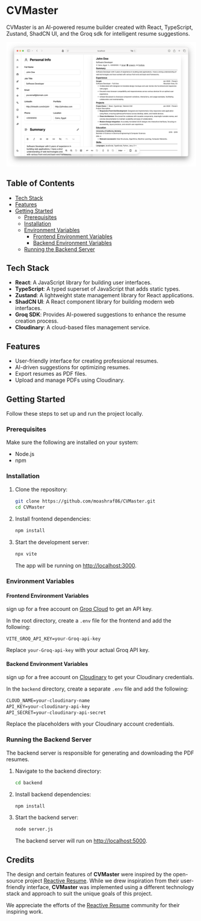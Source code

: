 # CVMaster

CVMaster is an AI-powered resume builder created with React, TypeScript, Zustand, ShadCN UI, and the Groq sdk for intelligent resume suggestions.

![CVMaster ui](./src/assets/cvmaster-ui.png)

## Table of Contents

- [Tech Stack](#tech-stack)
- [Features](#features)
- [Getting Started](#getting-started)
  - [Prerequisites](#prerequisites)
  - [Installation](#installation)
  - [Environment Variables](#environment-variables)
    - [Frontend Environment Variables](#frontend-environment-variables)
    - [Backend Environment Variables](#backend-environment-variables)
  - [Running the Backend Server](#running-the-backend-server)

## Tech Stack

- **React**: A JavaScript library for building user interfaces.
- **TypeScript**: A typed superset of JavaScript that adds static types.
- **Zustand**: A lightweight state management library for React applications.
- **ShadCN UI**: A React component library for building modern web interfaces.
- **Groq SDK**: Provides AI-powered suggestions to enhance the resume creation process.
- **Cloudinary**: A cloud-based files management service.

## Features

- User-friendly interface for creating professional resumes.
- AI-driven suggestions for optimizing resumes.
- Export resumes as PDF files.
- Upload and manage PDFs using Cloudinary.

## Getting Started

Follow these steps to set up and run the project locally.

### Prerequisites

Make sure the following are installed on your system:

- Node.js
- npm

### Installation

1. Clone the repository:

   ```bash
   git clone https://github.com/moashraf86/CVMaster.git
   cd CVMaster
   ```

2. Install frontend dependencies:

   ```bash
   npm install
   ```

3. Start the development server:

   ```bash
   npx vite
   ```

   The app will be running on [http://localhost:3000](http://localhost:3000).

### Environment Variables

#### Frontend Environment Variables

sign up for a free account on [Groq Cloud](https://console.groq.com/login) to get an API key.

In the root directory, create a `.env` file for the frontend and add the following:

```
VITE_GROQ_API_KEY=your-Groq-api-key
```

Replace `your-Groq-api-key` with your actual Groq API key.

#### Backend Environment Variables

sign up for a free account on [Cloudinary](https://cloudinary.com) to get your Cloudinary credentials.

In the `backend` directory, create a separate `.env` file and add the following:

```
CLOUD_NAME=your-cloudinary-name
API_KEY=your-cloudinary-api-key
API_SECRET=your-cloudinary-api-secret
```

Replace the placeholders with your Cloudinary account credentials.

### Running the Backend Server

The backend server is responsible for generating and downloading the PDF resumes.

1. Navigate to the backend directory:

   ```bash
   cd backend
   ```

2. Install backend dependencies:

   ```bash
   npm install
   ```

3. Start the backend server:

   ```bash
   node server.js
   ```

   The backend server will run on [http://localhost:5000](http://localhost:5000).

## Credits

The design and certain features of **CVMaster** were inspired by the open-source project [Reactive Resume](https://rxresu.me). While we drew inspiration from their user-friendly interface, **CVMaster** was implemented using a different technology stack and approach to suit the unique goals of this project.

We appreciate the efforts of the [Reactive Resume](https://rxresu.me) community for their inspiring work.
